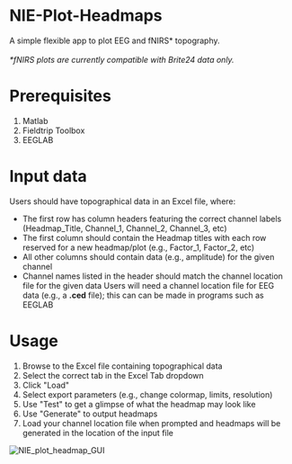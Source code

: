 # NIE-Plot-Headmaps
A simple flexible app to plot EEG and fNIRS* topography.
<br>
<br>
   _*fNIRS plots are currently compatible with Brite24 data only._


# Prerequisites
1. Matlab
2. Fieldtrip Toolbox
3. EEGLAB

# Input data
Users should have topographical data in an Excel file, where:
   - The first row has column headers featuring the correct channel labels (Headmap_Title, Channel_1, Channel_2, Channel_3, etc)
   - The first column should contain the Headmap titles with each row reserved for a new headmap/plot (e.g., Factor_1, Factor_2, etc)
   - All other columns should contain data (e.g., amplitude) for the given channel
   - Channel names listed in the header should match the channel location file for the given data
Users will need a channel location file for EEG data (e.g., a **.ced** file); this can can be made in programs such as EEGLAB

# Usage
1. Browse to the Excel file containing topographical data
2. Select the correct tab in the Excel Tab dropdown
3. Click "Load"
4. Select export parameters (e.g., change colormap, limits, resolution)
5. Use "Test" to get a glimpse of what the headmap may look like
6. Use "Generate" to output headmaps
7. Load your channel location file when prompted and headmaps will be generated in the location of the input file

![NIE_plot_headmap_GUI](https://github.com/user-attachments/assets/9c7d86d9-d539-4f0e-a84c-59671a0147fc)
